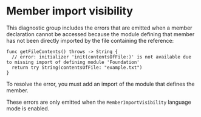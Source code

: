 # Member import visibility


This diagnostic group includes the errors that are emitted when a member declaration cannot be accessed because the module defining that member has not been directly imported by the file containing the reference:

```
func getFileContents() throws -> String {
  // error: initializer 'init(contentsOfFile:)' is not available due to missing import of defining module 'Foundation'
  return try String(contentsOfFile: "example.txt")
}
```

To resolve the error, you must add an import of the module that defines the member.

These errors are only emitted when the `MemberImportVisibility` language mode is enabled.
